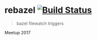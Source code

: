 # rebazel [![Build Status](https://travis-ci.org/meetup/rebazel.svg?branch=master)](https://travis-ci.org/meetup/rebazel)

> bazel filewatch triggers

Meetup 2017
